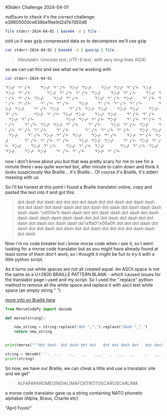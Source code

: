 #Stderr Challenge 2024-04-01
   
   
md5sum to check it's the correct challenge: e39805000ce638be1fee9d2d7e7d50d6


```bash
file stderr-2024-04-01 | base64 -d | file -
```
told us it was gzip compressed data so to decompress we'll use gzip

```bash
cat stderr-2024-04-01 | base64 -d | gunzip | file - 
```
> /dev/stdin: Unicode text, UTF-8 text, with very long lines (624) 

so we can cat this and see what we're working with

```bash
cat stderr-2024-04-01
```

⠙⠕⠞⠀⠙⠁⠎⠓⠀⠀⠀⠙⠕⠞⠀⠙⠁⠎⠓⠀⠙⠕⠞⠀⠙⠕⠞⠀⠀⠀⠙⠕⠞⠀⠙⠕⠞⠀⠙⠁⠎⠓⠀⠙⠕⠞⠀⠀⠀⠙⠕⠞⠀⠙⠁⠎⠓⠀⠀⠀⠀⠀⠙⠕⠞⠀⠙⠁⠎⠓⠀⠙⠁⠎⠓⠀⠙⠕⠞⠀⠀⠀⠙⠕⠞⠀⠙⠁⠎⠓⠀⠀⠀⠙⠕⠞⠀⠙⠁⠎⠓⠀⠙⠁⠎⠓⠀⠙⠕⠞⠀⠀⠀⠙⠕⠞⠀⠙⠁⠎⠓⠀⠀⠀⠀⠀⠙⠕⠞⠀⠙⠁⠎⠓⠀⠙⠕⠞⠀⠀⠀⠙⠁⠎⠓⠀⠙⠁⠎⠓⠀⠙⠁⠎⠓⠀⠀⠀⠙⠁⠎⠓⠀⠙⠁⠎⠓⠀⠀⠀⠙⠕⠞⠀⠀⠀⠙⠁⠎⠓⠀⠙⠁⠎⠓⠀⠙⠁⠎⠓⠀⠀⠀⠀⠀⠙⠕⠞⠀⠙⠕⠞⠀⠀⠀⠙⠁⠎⠓⠀⠙⠕⠞⠀⠀⠀⠙⠁⠎⠓⠀⠙⠕⠞⠀⠙⠕⠞⠀⠀⠀⠙⠕⠞⠀⠙⠕⠞⠀⠀⠀⠙⠕⠞⠀⠙⠁⠎⠓⠀⠀⠀⠀⠀⠙⠕⠞⠀⠙⠁⠎⠓⠀⠙⠕⠞⠀⠙⠕⠞⠀⠀⠀⠙⠕⠞⠀⠙⠕⠞⠀⠀⠀⠙⠁⠎⠓⠀⠙⠁⠎⠓⠀⠀⠀⠙⠕⠞⠀⠙⠁⠎⠓⠀⠀⠀⠀⠀⠀⠀⠀⠀⠀⠙⠕⠞⠀⠙⠕⠞⠀⠙⠁⠎⠓⠀⠙⠕⠞⠀⠀⠀⠙⠁⠎⠓⠀⠙⠁⠎⠓⠀⠙⠁⠎⠓⠀⠀⠀⠙⠁⠎⠓⠀⠙⠕⠞⠀⠙⠕⠞⠀⠙⠁⠎⠓⠀⠀⠀⠙⠁⠎⠓⠀⠀⠀⠙⠕⠞⠀⠙⠁⠎⠓⠀⠙⠕⠞⠀⠀⠀⠙⠁⠎⠓⠀⠙⠁⠎⠓⠀⠙⠁⠎⠓⠀⠀⠀⠙⠁⠎⠓⠀⠀⠀⠀⠀⠙⠁⠎⠓⠀⠙⠁⠎⠓⠀⠙⠁⠎⠓⠀⠀⠀⠙⠕⠞⠀⠙⠕⠞⠀⠙⠕⠞⠀⠀⠀⠙⠁⠎⠓⠀⠙⠕⠞⠀⠙⠁⠎⠓⠀⠙⠕⠞⠀⠀⠀⠙⠕⠞⠀⠙⠁⠎⠓⠀⠀⠀⠙⠕⠞⠀⠙⠁⠎⠓⠀⠙⠕⠞⠀⠀⠀⠀⠀⠙⠁⠎⠓⠀⠙⠁⠎⠓⠀⠙⠁⠎⠓⠀⠀⠀⠙⠕⠞⠀⠙⠕⠞⠀⠙⠕⠞⠀⠀⠀⠙⠁⠎⠓⠀⠙⠕⠞⠀⠙⠁⠎⠓⠀⠙⠕⠞⠀⠀⠀⠙⠕⠞⠀⠙⠁⠎⠓⠀⠀⠀⠙⠕⠞⠀⠙⠁⠎⠓⠀⠙⠕⠞⠀⠀⠀⠀⠀⠙⠕⠞⠀⠙⠁⠎⠓⠀⠙⠕⠞⠀⠙⠕⠞⠀⠀⠀⠙⠕⠞⠀⠙⠕⠞⠀⠀⠀⠙⠁⠎⠓⠀⠙⠁⠎⠓⠀⠀⠀⠙⠕⠞⠀⠙⠁⠎⠓


now i don't know about you but that was pretty scary for me to see for a minute there i was quite worried but, after minute to calm down and think it looks suspiciously like Braille... It's Braille... Of course it's Braille, it's stderr messing with us. 

So I'll be honest at this point i found a Braille translator online, copy and pasted the text into it and got this:
> dot dash   dot dash dot dot   dot dot dash dot   dot dash     dot dash dash dot   dot dash   dot dash dash dot   dot dash     dot dash dot   dash dash dash   dash dash   '\x000e'h dash   dash dot dot dash   dash   dot dash dot   dash dash dash   dash     dash dash dash   dot dot dot   dash dot dash dot   dot dash   dot dash dot     dash dash da'\xffa0'\x00a0h   dot dot dot   dash dot dash dot   dot dash   dot dash dot     dot dash dot dot   dot dot   dash dash   dot dash


Now i'm no code breaker but i know morse code when i see it, so I went looking for a morse code translator but as you might have already found at least some of them don't work, so i thought it might be fun to try it with a little python script. 

As it turns out white spaces are not all created equal. An ASCII space is not the same as a U+2800 BRAILLE PATTERN BLANK - which caused issues for the translator page i used and my script. So I used the ".replace" python method to remove all the white space and replace it with ascii text white space (an empty string " ")

[more info on Braille here](https://www.fileformat.info/info/unicode/char/2800/index.htm)

```python
from MorseCodePy import decode

def morse(string):

    new_string = string.replace("dot ",".").replace("dash ","_")
    return new_string


print(morse("""dot dash  dot dash dot dot   dot dot dash dot   dot dash     dot dash dash dot   dot dash   dot dash dash dot   dot dash     dot dash dot   dash dash dash   dash dash   dot   dash dash dash     dot dot   dash dot   dash dot dot   dot dot   dot dash     dot dash dot dot   dot dot   dash dash   dot dash          dot dot dash dot   dash dash dash   dash dot dot dash   dash   dot dash dot   dash dash dash   dash     dash dash dash   dot dot dot   dash dot dash dot   dot dash   dot dash dot     dash dash dash   dot dot dot   dash dot dash dot   dot dash   dot dash dot     dot dash dot dot   dot dot   dash dash   dot dash """))

string = decode('''._ ._..  .._.  ._    .__.  ._  .__.  ._    ._.  ___  __  .  ___    ..  _.  _..  ..  ._    ._..  ..  __  ._         .._.  ___  _.._  _  ._.  ___  _    ___  ...  _._.  ._  ._.    ___  ...  _._.  ._  ._.    ._..  ..  __  ._''', language='english', dot='·')
print(string)
```

So now, we have our Braille, we can cheat a little and use a translator site and we get"

>ALFAPAPAROMEOINDIALIMAFOXTROTOSCAROSCARLIMA


a morse code translator gave us a string containing NATO phonetic alphabet (Alpha, Bravo, Charlie etc)

"April Fools!"
